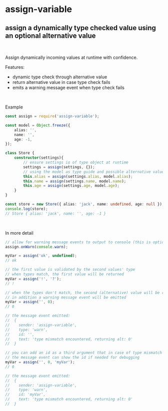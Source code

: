 # assign-variable
## assign a dynamically type checked value using an optional alternative value

<br/>

Assign dynamically incoming values at runtime with confidence.

Features:

- dynamic type check through alternative value
- return alternative value in case type check fails
- emits a warning message event when type check fails

<br/>

Example
```typescript
const assign = require('assign-variable');

const model = Object.freeze({
	alias: '',
	name: '',
	age: -1,
});

class Store {
	constructor(settings){
		// ensure settings is of type object at runtime
		settings = assign(settings, {});
		// using the model as type guide and possible alternative value
		this.alias = assign(settings.alias, model.alias);
		this.name = assign(settings.name, model.name);
		this.age = assign(settings.age, model.age);
	}
}

const store = new Store({ alias: 'jack', name: undefined, age: null });
console.log(store);
// Store { alias: 'jack', name: '', age: -1 }
```
<br/>

In more detail
```typescript
// allow for warning message events to output to console (this is optional)
assign.onWarn(console.warn);

myVar = assign('ok', undefined);
// ok

// the first value is validated by the second values' type
// when types match, the first value will be returned
myVar = assign('!', '?');
// !

// when the types don't match, the second (alternative) value will be returned
// in addition a warning message event will be emitted
myVar = assign('', 0);
// 0

// the message event emitted:
//	{
//	  sender: 'assign-variable',
//	  type: 'warn',
//	  id: '',
//	  text: 'type mismatch encountered, returning alt: 0'
//	}

// you can add an id as a third argument that in case of type mismatch
// the message event can show the id if needed for debugging
myVar = assign('', 0, 'myVar');
// 0

// the message event emitted:
//	{
//	  sender: 'assign-variable',
//	  type: 'warn',
//	  id: 'myVar',
//	  text: 'type mismatch encountered, returning alt: 0'
//	}
```